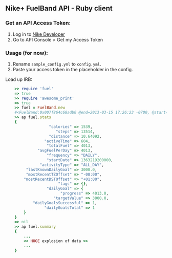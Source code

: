 ## Nike+ FuelBand API - Ruby client

### Get an API Access Token:

1. Log in to [Nike Developer](https://developer.nike.com/)
2. Go to API Console > Get my Access Token

### Usage (for now):

1. Rename `sample_config.yml` to `config.yml`.
2. Paste your access token in the placeholder in the config.

Load up IRB:
```ruby
	>> require 'fuel'
	=> true
	>> require 'awesome_print'
	=> true
	>> fuel = FuelBand.new
	#<FuelBand:0x007f864c68adb0 @end=2013-03-15 17:26:23 -0700, @start=2013-03-14 17:26:23 -0700>
	>> ap fuel.stats
  	{
	               "calories" => 1539,
	                  "steps" => 13514,
	               "distance" => 10.64092,
	             "activeTime" => 604,
	              "totalFuel" => 4013,
	          "avgFuelPerDay" => 4013,
	              "frequency" => "DAILY",
	              "startDate" => 1363219200000,
	           "activityType" => "ALL_DAY",
	     "lastKnownDailyGoal" => 3000.0,
	     "mostRecentTZOffset" => "-08:00",
	    "mostRecentDSTOffset" => "+01:00",
	                   "tags" => {},
	              "dailyGoal" => {
	                    "progress" => 4013.0,
	                 "targetValue" => 3000.0,
	        "dailyGoalsSuccessful" => 1,
	             "dailyGoalsTotal" => 1
    	}
	}
	=> nil
	>> ap fuel.summary
	{
		...
		<< HUGE explosion of data >>
		...
	}
```
